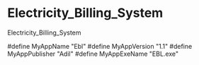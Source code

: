 # Electricity_Billing_System
Electricity_Billing_System

#define MyAppName "Ebl"
#define MyAppVersion "1.1"
#define MyAppPublisher "Adil"
#define MyAppExeName "EBL.exe"
